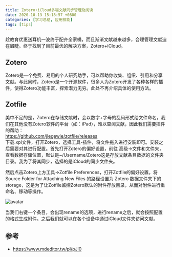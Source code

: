 ```yaml
---
title: Zotero+iCloud多端文献同步管理及阅读
date: 2020-10-13 15:18:57 +0800
categories: [学习总结, 应用技能]
tags: [tips]
---
```

趁教育优惠送耳机一波终于配齐全家桶，而且渐渐文献越来越多，合理管理文献迫在眉睫。终于找到了目前最优的解决方案，Zotero+iCloud。  
## Zotero
Zotero是一个免费、易用的个人研究助手，可以帮助你收集、组织、引用和分享文献。与此同时，Zotero是一个开源软件，很多人为Zotero开发了各种各样的插件，使得Zotero功能丰富，探索潜力无穷。此处不再介绍具体的使用方法。  

## Zotfile  
美中不足的是，Zotero在存储文献时，会以数字+字母的乱码形式给文件命名，我们在其他没有Zotero软件的平台（如：iPad），难以查阅文献，因此我们需要插件的帮助：  
https://github.com/jlegewie/zotfile/releases  
下载.xpi文件，打开Zotero，选择工具-插件，将文件拖入进行安装即可。安装之后需要对其进行配置。首先打开Zotero的偏好设置，前往 高级->文件和文件夹，查看数据存储位置，默认是~/Username/Zotero这是存放文献条目数据的文件夹目录。我为了将其同步，选择的是iCloud的同步文件夹。  

然后点击Zotero上方工具->Zotfile Preferences，打开Zotfile的偏好设置。将  Source Folder for Attaching New Files 的路径设置为 Zotero 数据文件夹下的storage，这是为了让Zotfile监控Zotero默认的附件存放目录，从而对附件进行重命名、移动等操作。 

![avatar](https://i.postimg.cc/J7pTt3c9/612-E40-A8-7-FF7-4534-94-F7-F2-D277-B4-B47-E.jpg)


当我们右键一个条目，会出现rename的选项，进行rename之后，就会按照配置的格式生成附件。之后我们就可以在各个设备中通过iCloud文件夹访问文献。  


## 参考
- https://www.mdeditor.tw/pl/pJl0